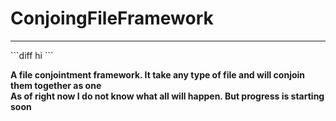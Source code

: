 # ConjoingFileFramework
<hr>
```diff
hi
```

__A file conjointment framework. It take any type of file and will conjoin them together as one__<br>
__As of right now I do not know what all will happen. But progress is starting soon__
